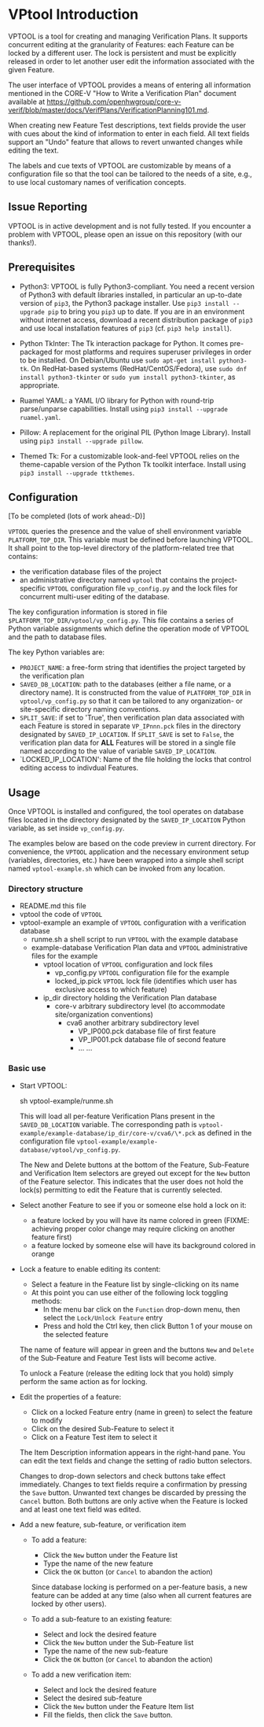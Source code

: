 <!--
Copyright 2022 Thales DIS Design Services SAS
SPDX-License-Identifier: Apache-2.0 WITH SHL-2.0
-->
# VPtool Introduction

VPTOOL is a tool for creating and managing Verification Plans.  It supports concurrent editing
at the granularity of Features: each Feature can be locked by a different user.
The lock is persistent and must be explicitly released in order to let another user edit
the information associated with the given Feature.

The user interface of VPTOOL provides a means of entering all information mentioned in the CORE-V
"How to Write a Verification Plan" document available at
https://github.com/openhwgroup/core-v-verif/blob/master/docs/VerifPlans/VerificationPlanning101.md.

When creating new Feature Test descriptions, text fields provide the user with cues about the kind
of information to enter in each field.  All text fields support an "Undo" feature that allows to
revert unwanted changes while editing the text.

The labels and cue texts of VPTOOL are customizable by means of a configuration file so that the
tool can be tailored to the needs of a site, e.g., to use local customary names of verification
concepts.

## Issue Reporting

VPTOOL is in active development and is not fully tested.
If you encounter a problem with VPTOOL, please open an issue on this repository (with our thanks!).

## Prerequisites

* Python3: VPTOOL is fully Python3-compliant.  You need a recent version of Python3 with default
  libraries installed, in particular an up-to-date version of `pip3`, the Python3 package installer.
  Use `pip3 install --upgrade pip` to bring you `pip3` up to date.
  If you are in an environment without internet access, download a recent distribution package
  of `pip3` and use local installation features of `pip3` (cf. `pip3 help install`).

* Python TkInter: The Tk interaction package for Python.  It comes pre-packaged for most
  platforms and requires superuser privileges in order to be installed.  On Debian/Ubuntu
  use `sudo apt-get install python3-tk`.  On RedHat-based systems (RedHat/CentOS/Fedora), use
  `sudo dnf install python3-tkinter` or `sudo yum install python3-tkinter`, as appropriate.

* Ruamel YAML: a YAML I/O library for Python with round-trip parse/unparse capabilities.
  Install using `pip3 install --upgrade ruamel.yaml`.

* Pillow: A replacement for the original PIL (Python Image Library).  Install using
  `pip3 install --upgrade pillow`.

* Themed Tk: For a customizable look-and-feel VPTOOL relies on the theme-capable version
  of the Python Tk toolkit interface.  Install using `pip3 install --upgrade ttkthemes`.

## Configuration

[To be completed (lots of work ahead:-D)]

`VPTOOL` queries the presence and the value of shell environment variable `PLATFORM_TOP_DIR`.
This variable must be defined before launching VPTOOL.  It shall point to the top-level directory
of the platform-related tree that contains:

- the verification database files of the project
- an administrative directory named `vptool` that contains the project-specific `VPTOOL` configuration
  file `vp_config.py` and the lock files for concurrent multi-user editing of the database.

The key configuration information is stored in file `$PLATFORM_TOP_DIR/vptool/vp_config.py`.  This file
contains a series of Python variable assignments which define the operation mode of VPTOOL and the path
to database files.

The key Python variables are:
* `PROJECT_NAME`: a free-form string that identifies the project targeted by the verification plan
* `SAVED_DB_LOCATION`: path to the databases (either a file name, or a directory name).  It is constructed
  from the value of `PLATFORM_TOP_DIR` in `vptool/vp_config.py` so that it can be tailored to any
  organization- or site-specific directory naming conventions.
* `SPLIT_SAVE`: if set to 'True', then verification plan data associated with each Feature is stored
  in separate `VP_IPnnn.pck` files in the directory designated by `SAVED_IP_LOCATION`.
  If `SPLIT_SAVE` is set to `False`, the verification plan data for **ALL** Features will be stored
  in a single file named according to the value of variable `SAVED_IP_LOCATION`.
* `LOCKED_IP_LOCATION': Name of the file holding the locks that control editing access to indivdual
  Features.

## Usage

Once VPTOOL is installed and configured, the tool operates on database files located in the directory
designated by the `SAVED_IP_LOCATION` Python variable, as set inside `vp_config.py`.

The examples below are based on the code preview in current directory.  For convenience, the `VPTOOL`
application and the necessary environment setup (variables, directories, etc.) have been wrapped into a simple
shell script named `vptool-example.sh` which can be invoked from any location.

### Directory structure

- README.md                   this file
- vptool                      the code of `VPTOOL`
- vptool-example              an example of `VPTOOL` configuration with a verification database
  - runme.sh                  a shell script to run `VPTOOL` with the example database
  - example-database          Verification Plan data and `VPTOOL` administrative files for the example
    - vptool                  location of `VPTOOL` configuration and lock files
      - vp_config.py          `VPTOOL` configuration file for the example
      - locked_ip.pick        `VPTOOL` lock file (identifies which user has exclusive access to which feature)
    - ip_dir                  directory holding the Verification Plan database
      - core-v                arbitrary subdirectory level (to accommodate site/organization conventions)
        - cva6                another arbitrary subdirectory level
          - VP_IP000.pck      database file of first feature
          - VP_IP001.pck      database file of second feature
          - ...               ...

### Basic use

- Start VPTOOL:

    sh vptool-example/runme.sh

  This will load all per-feature Verification Plans present in the `SAVED_DB_LOCATION` variable.
  The corresponding path is `vptool-example/example-database/ip_dir/core-v/cva6/\*.pck` as defined
  in the configuration file `vptool-example/example-database/vptool/vp_config.py`.

  The New and Delete buttons at the bottom of the Feature, Sub-Feature and Verification Item selectors
  are greyed out except for the `New` button of the Feature selector.  This indicates that the user does
  not hold the lock(s) permitting to edit the Feature that is currently selected.

- Select another Feature to see if you or someone else hold a lock on it:
  - a feature locked by you will have its name colored in green
    (FIXME: achieving proper color change may require clicking on another feature first)
  - a feature locked by someone else will have its background colored in orange

- Lock a feature to enable editing its content:
  - Select a feature in the Feature list by single-clicking on its name
  - At this point you can use either of the following lock toggling methods:
    - In the menu bar click on the `Function` drop-down menu, then select the `Lock/Unlock Feature` entry
    - Press and hold the Ctrl key, then click Button 1 of your mouse on the selected feature

  The name of feature will appear in green and the buttons `New` and `Delete` of the Sub-Feature and
  Feature Test lists will become active.

  To unlock a Feature (release the editing lock that you hold) simply perform the same action as for locking.

- Edit the properties of a feature:
  - Click on a locked Feature entry (name in green) to select the feature to modify
  - Click on the desired Sub-Feature to select it
  - Click on a Feature Test item to select it

  The Item Description information appears in the right-hand pane.  You can edit the text fields and
  change the setting of radio button selectors.

  Changes to drop-down selectors and check buttons take effect immediately.  Changes to text fields
  require a confirmation by pressing the `Save` button.  Unwanted text changes be discarded by pressing
  the `Cancel` button.  Both buttons are only active when the Feature is locked and at least one text
  field was edited.

- Add a new feature, sub-feature, or verification item
  - To add a feature:
    - Click the `New` button under the Feature list
    - Type the name of the new feature
    - Click the `OK` button (or `Cancel` to abandon the action)

    Since database locking is performed on a per-feature basis, a new feature can be added at any time
    (also when all current features are locked by other users).

  - To add a sub-feature to an existing feature:
    - Select and lock the desired feature
    - Click the `New` button under the Sub-Feature list
    - Type the name of the new sub-feature
    - Click the `OK` button (or `Cancel` to abandon the action)

  - To add a new verification item:
    - Select and lock the desired feature
    - Select the desired sub-feature
    - Click the `New` button under the Feature Item list
    - Fill the fields, then click the `Save` button.
